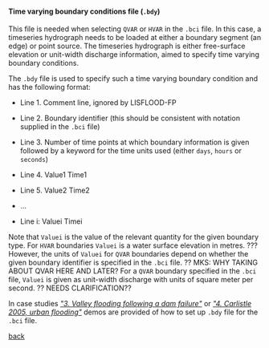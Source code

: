 #### Time varying boundary conditions file (`.bdy`)

This file is needed when selecting `QVAR` or `HVAR` in the `.bci` file. In this case, a timeseries hydrograph needs to be loaded at either a boundary segment (an edge) or point source. The timeseries hydrograph is either free-surface elevation or unit-width discharge information, aimed to specify time varying boundary conditions.  

The `.bdy` file is used to specify such a time varying boundary condition and has the following format:

- Line 1. Comment line, ignored by LISFLOOD-FP

- Line 2. Boundary identifier (this should be consistent with notation supplied in the `.bci` file)

- Line 3. Number of time points at which boundary information is given followed by a keyword for the time units used (either `days`, `hours` or `seconds`)

- Line 4. Value1 Time1

- Line 5. Value2 Time2

- ...

- Line i: Valuei Timei


Note that `Valuei` is the value of the relevant quantity for the given boundary type. For `HVAR` boundaries `Valuei` is a water surface elevation in metres. ??? However, the units of `Valuei` for `QVAR` boundaries depend on whether the given boundary identifier is specified in the `.bci` file. ?? MKS: WHY TAKING ABOUT QVAR HERE AND LATER? For a `QVAR` boundary specified in the `.bci` file, `Valuei` is given as unit-width discharge with units of square meter per second. ?? NEEDS CLARIFICATION??

In case studies [_"3. Valley flooding following a dam failure"_](https://www.seamlesswave.com/Carlistle_flooding.html) or [_"4. Carlistle 2005, urban flooding"_](https://www.seamlesswave.com/Carlistle_flooding.html) demos are provided of how to set up `.bdy` file for the `.bci` file. 

[back](/Merewether1.md)
